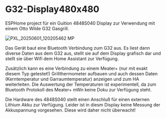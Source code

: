 # G32-Display480x480
ESPHome project für ein Guition 4848S040 Display zur Verwendung mit einem Otto Wilde G32 Gasgrill.

![PXL_20250601_120205462 MP](https://github.com/user-attachments/assets/d4eb405b-1e8c-4dc2-9d72-04a028044d84)

Das Gerät baut eine Bluetooth Verbindung zum G32 aus. Es liest dann diverse Daten aus dem G32 aus, stellt sie auf dem Display grafisch dar und stellt sie über Wifi dem Home Assistant zur Verfügung.

Zusätzlich kann es eine Verbindung zu einem Meater+ (nur mit exakt diesem Typ getestet!) Grillthermometer aufbauen und auch dessen Daten (Kerntemperatur und Garraumtemperatur) anzeigen und zum HA weiterleiten. Die Auswertung der Temperaturen ist experimentell, da zum Bluetooth Protokoll des Meater+ mWn keine Doku zur Verfügung steht.

Die Hardware des 4848S040 stellt einen Anschluß für einen externen Lithium Akku zur Verfügung. Leider ist in diesm Display keine Messung der Akkuspannung vorgesehen. Diese wird daher nicht überwacht!


